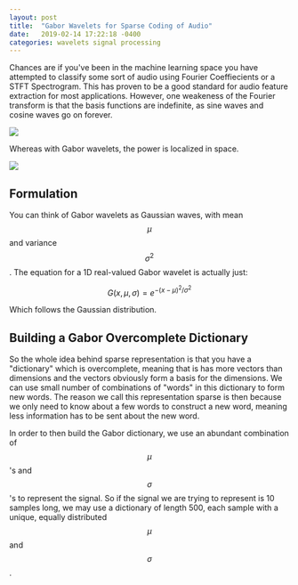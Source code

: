 ```yaml
---
layout: post
title:  "Gabor Wavelets for Sparse Coding of Audio"
date:   2019-02-14 17:22:18 -0400
categories: wavelets signal processing
---
```


Chances are if you've been in the machine learning space you have attempted to classify some sort of audio using Fourier Coeffiecients or a STFT Spectrogram. This has proven to be a good standard for audio feature extraction for most applications. However, one weakeness of the Fourier transform is that the basis functions are indefinite, as sine waves and cosine waves go on forever.

<img src = "https://www.investopedia.com/thmb/o2tPuXZxDRHAPn-VtLuQLX3IALQ=/980x650/filters:no_upscale():max_bytes(150000):strip_icc()/dc-vs-ac-alternating-current-sine-wave-waveform-5b74a6e146e0fb005063fb8e.png">

Whereas with Gabor wavelets, the power is localized in space.

<img src = "https://www.researchgate.net/profile/Martin_Baltazar-Lopez/publication/26898388/figure/fig9/AS:609934647513088@1522431160045/Oscillatory-Gabor-function-used-for-wavelet-transformation-scale-a1-translation-b0.png">

## Formulation

You can think of Gabor wavelets as Gaussian waves, with mean $$ \mu $$ and variance $$ \sigma^2 $$. The equation for a 1D real-valued Gabor wavelet is actually just:

$$G(x, \mu, \sigma) = e^{-(x-\mu)^2/\sigma^2}$$

Which follows the Gaussian distribution. 

## Building a Gabor Overcomplete Dictionary

So the whole idea behind sparse representation is that you have a "dictionary" which is overcomplete, meaning that is has more vectors than dimensions and the vectors obviously form a basis for the dimensions. We can use small number of combinations of "words" in this dictionary to form new words. The reason we call this representation sparse is then because we only need to know about a few words to construct a new word, meaning less information has to be sent about the new word.

In order to then build the Gabor dictionary, we use an abundant combination of $$\mu$$'s and $$\sigma$$'s to represent the signal. So if the signal we are trying to represent is 10 samples long, we may use a dictionary of length 500, each sample with a unique, equally distributed $$\mu$$ and $$\sigma$$.
